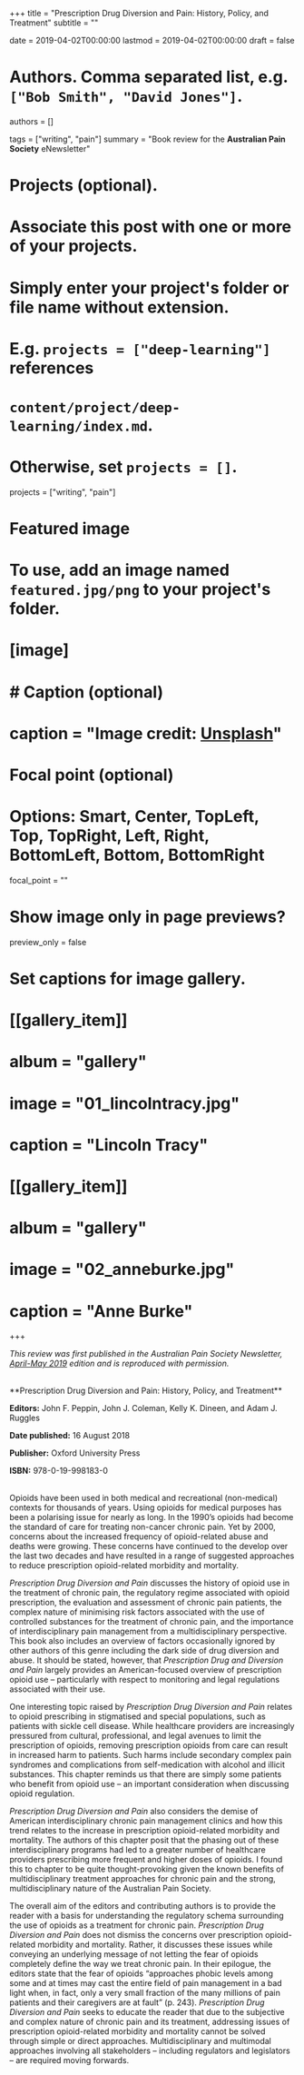 +++
title = "Prescription Drug Diversion and Pain: History, Policy, and Treatment"
subtitle = ""

date = 2019-04-02T00:00:00
lastmod = 2019-04-02T00:00:00
draft = false

# Authors. Comma separated list, e.g. `["Bob Smith", "David Jones"]`.
authors = []

tags = ["writing", "pain"]
summary = "Book review for the **Australian Pain Society** eNewsletter"

# Projects (optional).
#   Associate this post with one or more of your projects.
#   Simply enter your project's folder or file name without extension.
#   E.g. `projects = ["deep-learning"]` references 
#   `content/project/deep-learning/index.md`.
#   Otherwise, set `projects = []`.
projects = ["writing", "pain"]

# Featured image
# To use, add an image named `featured.jpg/png` to your project's folder. 
# [image]
#   # Caption (optional)
#   caption = "Image credit: [**Unsplash**](https://unsplash.com/photos/CpkOjOcXdUY)"

  # Focal point (optional)
  # Options: Smart, Center, TopLeft, Top, TopRight, Left, Right, BottomLeft, Bottom, BottomRight
  focal_point = ""

  # Show image only in page previews?
  preview_only = false

# Set captions for image gallery.

# [[gallery_item]]
# album = "gallery"
# image = "01_lincolntracy.jpg"
# caption = "Lincoln Tracy"

# [[gallery_item]]
# album = "gallery"
# image = "02_anneburke.jpg"
# caption = "Anne Burke"

+++

*This review was first published in the Australian Pain Society Newsletter, [April-May 2019](https://www.apsoc.org.au/PDF/Newsletters/2019_eNews/APS_Newsletter_APR_MAY.pdf) edition and is reproduced with permission.*

<br/>
**Prescription Drug Diversion and Pain: History, Policy, and Treatment**

**Editors:** John F. Peppin, John J. Coleman, Kelly K. Dineen, and Adam J. Ruggles 

**Date published:** 16 August 2018

**Publisher:** Oxford University Press

**ISBN:** 978-0-19-998183-0

<br/>
Opioids have been used in both medical and recreational (non-medical) contexts for thousands of years. Using opioids for medical purposes has been a polarising issue for nearly as long. In the 1990’s opioids had become the standard of care for treating non-cancer chronic pain. Yet by 2000, concerns about the increased frequency of opioid-related abuse and deaths were growing. These concerns have continued to the develop over the last two decades and have resulted in a range of suggested approaches to reduce prescription opioid-related morbidity and mortality. 

*Prescription Drug Diversion and Pain* discusses the history of opioid use in the treatment of chronic pain, the regulatory regime associated with opioid prescription, the evaluation and assessment of chronic pain patients, the complex nature of minimising risk factors associated with the use of controlled substances for the treatment of chronic pain, and the importance of interdisciplinary pain management from a multidisciplinary perspective. This book also includes an overview of factors occasionally ignored by other authors of this genre including the dark side of drug diversion and abuse. It should be stated, however, that *Prescription Drug and Diversion and Pain* largely provides an American-focused overview of prescription opioid use – particularly with respect to monitoring and legal regulations associated with their use. 

One interesting topic raised by *Prescription Drug Diversion and Pain* relates to opioid prescribing in stigmatised and special populations, such as patients with sickle cell disease. While healthcare providers are increasingly pressured from cultural, professional, and legal avenues to limit the prescription of opioids, removing prescription opioids from care can result in increased harm to patients. Such harms include secondary complex pain syndromes and complications from self-medication with alcohol and illicit substances. This chapter reminds us that there are simply some patients who benefit from opioid use – an important consideration when discussing opioid regulation.

*Prescription Drug Diversion and Pain* also considers the demise of American interdisciplinary chronic pain management clinics and how this trend relates to the increase in prescription opioid-related morbidity and mortality. The authors of this chapter posit that the phasing out of these interdisciplinary programs had led to a greater number of healthcare providers prescribing more frequent and higher doses of opioids. I found this to chapter to be quite thought-provoking given the known benefits of multidisciplinary treatment approaches for chronic pain and the strong, multidisciplinary nature of the Australian Pain Society. 

The overall aim of the editors and contributing authors is to provide the reader with a basis for understanding the regulatory schema surrounding the use of opioids as a treatment for chronic pain. *Prescription Drug Diversion and Pain* does not dismiss the concerns over prescription opioid-related morbidity and mortality. Rather, it discusses these issues while conveying an underlying message of not letting the fear of opioids completely define the way we treat chronic pain. In their epilogue, the editors state that the fear of opioids “approaches phobic levels among some and at times may cast the entire field of pain management in a bad light when, in fact, only a very small fraction of the many millions of pain patients and their caregivers are at fault” (p. 243). *Prescription Drug Diversion and Pain* seeks to educate the reader that due to the subjective and complex nature of chronic pain and its treatment, addressing issues of prescription opioid-related morbidity and mortality cannot be solved through simple or direct approaches. Multidisciplinary and multimodal approaches involving all stakeholders – including regulators and legislators – are required moving forwards. 
